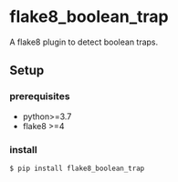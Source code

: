 # flake8_boolean_trap

A flake8 plugin to detect boolean traps.

## Setup

### prerequisites

* python>=3.7
* flake8 >=4

### install

```console
$ pip install flake8_boolean_trap
```

